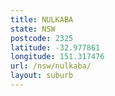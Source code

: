 ```yaml
---
title: NULKABA
state: NSW
postcode: 2325
latitude: -32.977861
longitude: 151.317476
url: /nsw/nulkaba/
layout: suburb
---
```

